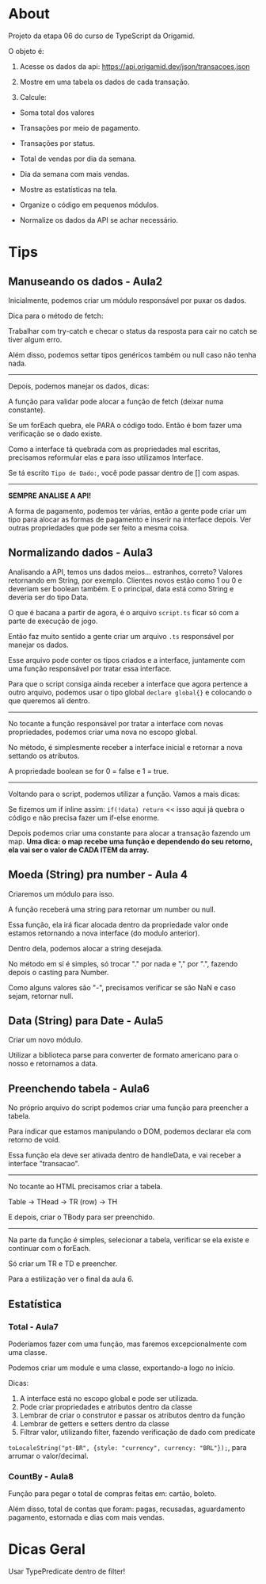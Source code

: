 # About

Projeto da etapa 06 do curso de TypeScript da Origamid.

O objeto é:

1. Acesse os dados da api: https://api.origamid.dev/json/transacoes.json

2. Mostre em uma tabela os dados de cada transação.

3. Calcule:

  - Soma total dos valores

  - Transações por meio de pagamento.

  - Transações por status.

  - Total de vendas por dia da semana.

  - Dia da semana com mais vendas.

  - Mostre as estatísticas na tela.

  - Organize o código em pequenos módulos.

  - Normalize os dados da API se achar necessário.

# Tips

## Manuseando os dados - Aula2

Inicialmente, podemos criar um módulo responsável por puxar os dados.

Dica para o método de fetch:

Trabalhar com try-catch e checar o status da resposta para cair no catch se tiver algum erro.

Além disso, podemos settar tipos genéricos também ou null caso não tenha nada.

<hr>

Depois, podemos manejar os dados, dicas:

A função para validar pode alocar a função de fetch (deixar numa constante).

Se um forEach quebra, ele PARA o código todo. Então é bom fazer uma verificação se o dado existe.

Como a interface tá quebrada com as propriedades mal escritas, precisamos reformular elas e para isso utilizamos
Interface.

Se tá escrito `Tipo de Dado:`, você pode passar dentro de [] com aspas.

<hr>

**SEMPRE ANALISE A API!**

A forma de pagamento, podemos ter várias, então a gente pode criar um tipo para alocar as formas de pagamento
e inserir na interface depois. Ver outras propriedades que pode ser feito a mesma coisa.

## Normalizando dados - Aula3

Analisando a API, temos uns dados meios... estranhos, correto? Valores retornando em String, por exemplo. Clientes novos
estão como 1 ou 0 e deveriam ser boolean também. E o principal, data está como String e deveria ser do tipo Data.

O que é bacana a partir de agora, é o arquivo ``script.ts`` ficar só com a parte de execução de jogo.

Então faz muito sentido a gente criar um arquivo ``.ts`` responsável por manejar os dados.

Esse arquivo pode conter os tipos criados e a interface, juntamente com uma função responsável por tratar
essa interface.

Para que o script consiga ainda receber a interface que agora pertence a outro arquivo, podemos usar o tipo global
``declare global{}`` e colocando o que queremos ali dentro.

<hr>

No tocante a função responsável por tratar a interface com novas propriedades, podemos criar uma nova no escopo
global.

No método, é simplesmente receber a interface inicial e retornar a nova settando os atributos.

A propriedade boolean se for 0 = false e 1 = true.

<hr>

Voltando para o script, podemos utilizar a função. Vamos a mais dicas:

Se fizemos um if inline assim: ``if(!data) return`` << isso aqui já quebra o código e não precisa fazer um if-else enorme.

Depois podemos criar uma constante para alocar a transação fazendo um map. **Uma dica: o map recebe uma função e dependendo
do seu retorno, ela vai ser o valor de CADA ITEM da array.**

## Moeda (String) pra number - Aula 4

Criaremos um módulo para isso.

A função receberá uma string para retornar um number ou null.

Essa função, ela irá ficar alocada dentro da propriedade valor onde estamos retornando a nova interface (do modulo anterior).

Dentro dela, podemos alocar a string desejada.

No método em sí é simples, só trocar "." por nada e "," por ".", fazendo depois o casting para Number.

Como alguns valores são "-", precisamos verificar se são NaN e caso sejam, retornar null.

## Data (String) para Date - Aula5

Criar um novo módulo.

Utilizar a biblioteca parse para converter de formato americano para o nosso e retornamos a data.

## Preenchendo tabela - Aula6

No próprio arquivo do script podemos criar uma função para preencher a tabela. 

Para indicar que estamos manipulando o DOM, podemos declarar ela com retorno de void.

Essa função ela deve ser ativada dentro de handleData, e vai receber a interface "transacao".

<hr>

No tocante ao HTML precisamos criar a tabela.

Table -> THead -> TR (row) -> TH

E depois, criar o TBody para ser preenchido.

<hr>

Na parte da função é simples, selecionar a tabela, verificar se ela existe e continuar com o forEach.

Só criar um TR e TD e preencher.

Para a estilização ver o final da aula 6.

## Estatística 

### Total - Aula7

Poderíamos fazer com uma função, mas faremos excepcionalmente com uma classe.

Podemos criar um module e uma classe, exportando-a logo no início.

Dicas: 

1. A interface está no escopo global e pode ser utilizada.
2. Pode criar propriedades e atributos dentro da classe
3. Lembrar de criar o construtor e passar os atributos dentro da função
4. Lembrar de getters e setters dentro da classe
5. Filtrar valor, utilizando filter, fazendo verificação de dado com predicate

``toLocaleString("pt-BR", {style: "currency", currency: "BRL"});``, para arrumar o valor/decimal.

### CountBy - Aula8

Função para pegar o total de compras feitas em: cartão, boleto.

Além disso, total de contas que foram: pagas, recusadas, aguardamento pagamento, estornada e dias com mais vendas.

# Dicas Geral

Usar TypePredicate dentro de filter!